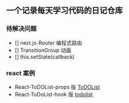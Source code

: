 ## 一个记录每天学习代码的日记仓库

### 待解决问题

- [] next.js-Router 编程式路由 
- [] TransitionGroup 动画 
- [] this.setState(callback)

### react 案例

- React-ToDOList-props 版 [ToDOList](https://github.com/garmin21/codeDiary/blob/master/day03/todoList-props.html)
- React-ToDoList-hook 版 [todolist](https://github.com/garmin21/codeDiary/blob/master/day03/todoList-hook.html)
